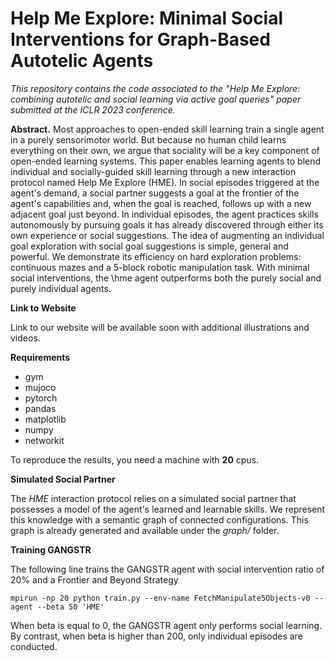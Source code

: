 # Help Me Explore: Minimal Social Interventions for Graph-Based Autotelic Agents
_This repository contains the code associated to the "Help Me Explore: combining autotelic and social learning via active goal queries" paper submitted at the ICLR 2023 conference._

**Abstract.**
Most approaches to open-ended skill learning train a single agent in a purely sensorimotor world. But because no human child learns everything on their own, we argue that sociality will be a key component of open-ended learning systems. This paper enables learning agents to blend individual and socially-guided skill learning through a new interaction protocol named Help Me Explore (HME).
In social episodes triggered at the agent's demand, a social partner suggests a goal at the frontier of the agent's capabilities and, when the goal is reached, follows up with a new adjacent goal just beyond.
In individual episodes, the agent practices skills autonomously by pursuing goals it has already discovered through either its own experience or social suggestions.
The idea of augmenting an individual goal exploration with social goal suggestions is simple, general and powerful. We demonstrate its efficiency on hard exploration problems: continuous mazes and a 5-block robotic manipulation task. With minimal social interventions, the \hme agent outperforms both the purely social and purely individual agents.

**Link to Website**

Link to our website will be available soon with additional illustrations and videos.

**Requirements**

* gym
* mujoco
* pytorch
* pandas
* matplotlib
* numpy
* networkit

To reproduce the results, you need a machine with **20** cpus.

**Simulated Social Partner**

The _HME_ interaction protocol relies on a simulated social partner that possesses a model of the agent's learned and learnable skills. 
We represent this knowledge with a semantic graph of connected configurations. This graph is already generated and available under 
the _graph/_ folder.

**Training GANGSTR**

The following line trains the GANGSTR agent with social intervention ratio of 20% and a Frontier and Beyond Strategy

```mpirun -np 20 python train.py --env-name FetchManipulate5Objects-v0 --agent --beta 50 'HME' ```

When beta is equal to 0, the GANGSTR agent only performs social learning. By contrast, when beta is higher than 200, only individual episodes are conducted. 
